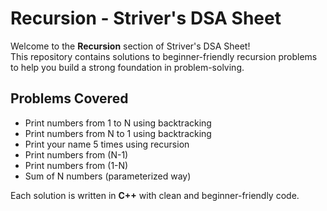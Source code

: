 # Recursion - Striver's DSA Sheet

Welcome to the **Recursion** section of Striver's DSA Sheet!  
This repository contains solutions to beginner-friendly recursion problems to help you build a strong foundation in problem-solving.

## Problems Covered
- Print numbers from 1 to N using backtracking
- Print numbers from N to 1 using backtracking
- Print your name 5 times using recursion
- Print numbers from (N-1)
- Print numbers from (1-N)
- Sum of N numbers (parameterized way)

Each solution is written in **C++** with clean and beginner-friendly code.



